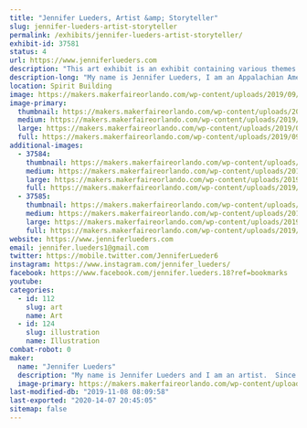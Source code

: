 ```yaml
---
title: "Jennifer Lueders, Artist &amp; Storyteller"
slug: jennifer-lueders-artist-storyteller
permalink: /exhibits/jennifer-lueders-artist-storyteller/
exhibit-id: 37581
status: 4
url: https://www.jenniferlueders.com
description: "This art exhibit is an exhibit containing various themes of whimsy and delightful watercolors and drawn illustrative work of artist and storyteller, Jennifer Lueders."
description-long: "My name is Jennifer Lueders, I am an Appalachian American and an artist and storyteller.  I primarily use watercolor, color pencil, and pen and ink to create my illustrations.  My art can be described as whimsical, touching the child within.  My childhood in the mountains was steeped in the cultural tradition of storytelling.  This tradition can be traced back to England, Ireland, &amp; Scotland etc.  The folklore &amp; grand ditties that we would share in my sub-culture down deep in the mountains of West Virginia and Kentucky, often inspired me to create delightful pictures in my imagination.   Now, years later, I am still continuing to express myself, through painting, drawing, writing and telling stories.  I received a higher education at the universities, pursued art and taught for a many years pressing through a lot of challenging moments.  My husband and I enjoy traveling and exploring many places and have moved a number of times through the military lifestyle.  At one time we lived in Germany, near the homestead of the Brothers Grimm.  Now we reside in beautiful, sunny Florida. Besides participating with my art at conventions and festivals, I am currently developing a children's book all about mermaids and projected to publish the end of 2019!  When you come by my exhibit you will see \"Mermaids From Around the World\", my ongoing \"Alice in Wonderland\" series, a series of Hobbit habitats as a tribute to the great J.R.R.Tolkein (author), and a little of \"The Realm of Wanderton\", a mystical fairy realm which is the theme of a NEW children's comic book projected to come by the end of 2020."
location: Spirit Building
image: https://makers.makerfaireorlando.com/wp-content/uploads/2019/09/Alice_Rabbit_Falling-771x1024.jpg
image-primary:
  thumbnail: https://makers.makerfaireorlando.com/wp-content/uploads/2019/09/Alice_Rabbit_Falling-150x150.jpg
  medium: https://makers.makerfaireorlando.com/wp-content/uploads/2019/09/Alice_Rabbit_Falling-226x300.jpg
  large: https://makers.makerfaireorlando.com/wp-content/uploads/2019/09/Alice_Rabbit_Falling-771x1024.jpg
  full: https://makers.makerfaireorlando.com/wp-content/uploads/2019/09/Alice_Rabbit_Falling.jpg
additional-images:
  - 37584:
    thumbnail: https://makers.makerfaireorlando.com/wp-content/uploads/2019/09/Indian_-Mermaid_edited-2-150x150.jpg
    medium: https://makers.makerfaireorlando.com/wp-content/uploads/2019/09/Indian_-Mermaid_edited-2-206x300.jpg
    large: https://makers.makerfaireorlando.com/wp-content/uploads/2019/09/Indian_-Mermaid_edited-2-702x1024.jpg
    full: https://makers.makerfaireorlando.com/wp-content/uploads/2019/09/Indian_-Mermaid_edited-2.jpg
  - 37585:
    thumbnail: https://makers.makerfaireorlando.com/wp-content/uploads/2019/09/African_Mermaid-150x150.jpg
    medium: https://makers.makerfaireorlando.com/wp-content/uploads/2019/09/African_Mermaid-247x300.jpg
    large: https://makers.makerfaireorlando.com/wp-content/uploads/2019/09/African_Mermaid-844x1024.jpg
    full: https://makers.makerfaireorlando.com/wp-content/uploads/2019/09/African_Mermaid.jpg
website: https://www.jenniferlueders.com
email: jennifer.lueders1@gmail.com
twitter: https://mobile.twitter.com/JenniferLueder6
instagram: https://www.instagram.com/jennifer_lueders/
facebook: https://www.facebook.com/jennifer.lueders.18?ref=bookmarks
youtube: 
categories:
  - id: 112
    slug: art
    name: Art
  - id: 124
    slug: illustration
    name: Illustration
combat-robot: 0
maker:
  name: "Jennifer Lueders"
  description: "My name is Jennifer Lueders and I am an artist.  Since I was a wee girl back in the Appalachian Mountains,  I was steeped in the cultural tradition of storytelling, which can be traced back to England, Ireland, and Scotland.  The old folk tales, grand ditties, and riddles that we would share, often inspired me to create delightful pictures in my imagination.  I would take these images and sketch my own drawings and handmade books.  After high school, I received a higher education, pursued art and teaching for a long while. My husband and I enjoy traveling and have explored many places and at one time we lived in Germany, near the homestead of the Brothers Grimm.  Now we reside in beautiful, sunny Florida. Besides selling whimsical and fantasy art at conventions and art festivals, I am currently a few children's books.  "
  image-primary: https://makers.makerfaireorlando.com/wp-content/uploads/2019/06/MINI-FAIRY-WITH-BUTTERFLY_mini-1024x1014.jpg
last-modified-db: "2019-11-08 08:09:58"
last-exported: "2020-14-07 20:45:05"
sitemap: false
---
```


